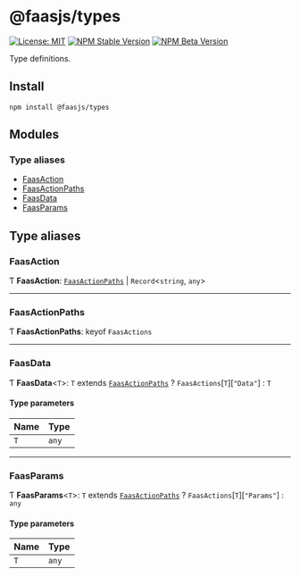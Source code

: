 # @faasjs/types

[![License: MIT](https://img.shields.io/npm/l/@faasjs/types.svg)](https://github.com/faasjs/faasjs/blob/main/packages/faasjs/types/LICENSE)
[![NPM Stable Version](https://img.shields.io/npm/v/@faasjs/types/stable.svg)](https://www.npmjs.com/package/@faasjs/types)
[![NPM Beta Version](https://img.shields.io/npm/v/@faasjs/types/beta.svg)](https://www.npmjs.com/package/@faasjs/types)

Type definitions.

## Install

    npm install @faasjs/types

## Modules

### Type aliases

- [FaasAction](#faasaction)
- [FaasActionPaths](#faasactionpaths)
- [FaasData](#faasdata)
- [FaasParams](#faasparams)

## Type aliases

### FaasAction

Ƭ **FaasAction**: [`FaasActionPaths`](#faasactionpaths) \| `Record`<`string`, `any`\>

___

### FaasActionPaths

Ƭ **FaasActionPaths**: keyof `FaasActions`

___

### FaasData

Ƭ **FaasData**<`T`\>: `T` extends [`FaasActionPaths`](#faasactionpaths) ? `FaasActions`[`T`][``"Data"``] : `T`

#### Type parameters

| Name | Type |
| :------ | :------ |
| `T` | `any` |

___

### FaasParams

Ƭ **FaasParams**<`T`\>: `T` extends [`FaasActionPaths`](#faasactionpaths) ? `FaasActions`[`T`][``"Params"``] : `any`

#### Type parameters

| Name | Type |
| :------ | :------ |
| `T` | `any` |
